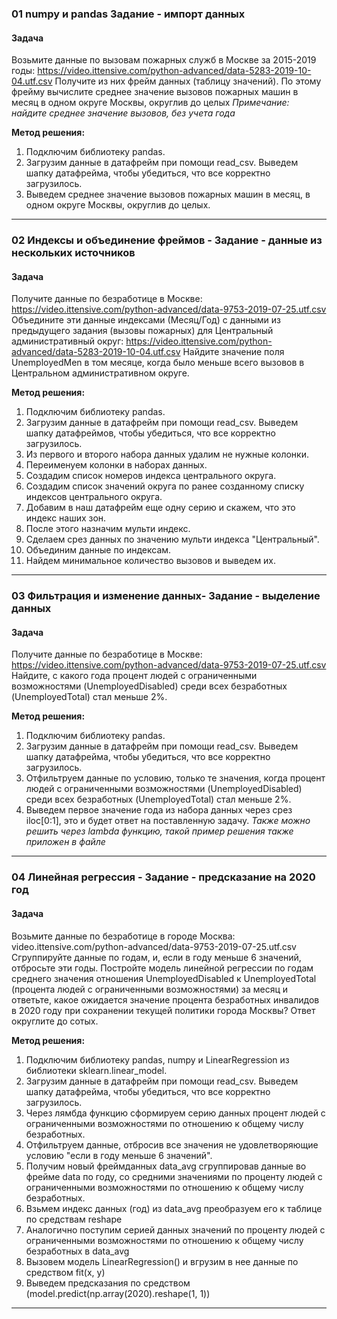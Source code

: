 ### 01 numpy и pandas Задание -  импорт данных
#### Задача
Возьмите данные по вызовам пожарных служб в Москве за 2015-2019 годы: https://video.ittensive.com/python-advanced/data-5283-2019-10-04.utf.csv
Получите из них фрейм данных (таблицу значений).
По этому фрейму вычислите среднее значение вызовов пожарных машин в месяц в одном округе Москвы, округлив до целых
_Примечание: найдите среднее значение вызовов, без учета года_

__Метод решения:__
1. Подключим библиотеку pandas.
2. Загрузим данные в датафрейм при помощи read_csv. Выведем шапку датафрейма, чтобы убедиться, что все корректно загрузилось.
3. Выведем среднее значение вызовов пожарных машин в месяц, в одном округе Москвы, округлив до целых.
___
 ### 02 Индексы и объединение фреймов - Задание - данные из нескольких источников
 #### Задача
Получите данные по безработице в Москве: https://video.ittensive.com/python-advanced/data-9753-2019-07-25.utf.csv
Объедините эти данные индексами (Месяц/Год) с данными из предыдущего задания (вызовы пожарных) для Центральный административный округ: https://video.ittensive.com/python-advanced/data-5283-2019-10-04.utf.csv
Найдите значение поля UnemployedMen в том месяце, когда было меньше всего вызовов в Центральном административном округе.

__Метод решения:__
1. Подключим библиотеку pandas.
2. Загрузим данные в датафрейм при помощи read_csv. Выведем шапку датафреймов, чтобы убедиться, что все корректно загрузилось.
3. Из первого и второго набора данных удалим не нужные колонки.
4. Переименуем колонки в наборах данных.
5. Создадим список номеров индекса центрального округа.
6. Создадим список значений округа по ранее созданному списку индексов центрального округа.
7. Добавим в наш датафрейм еще одну серию и скажем, что это индекс наших зон.
8. После этого назначим мульти индекс.
9. Сделаем срез данных по значению мульти индекса "Центральный".
10. Объединим данные по индексам.
11. Найдем минимальное количество вызовов и выведем их.
___
### 03 Фильтрация и изменение данных- Задание - выделение данных
 #### Задача
Получите данные по безработице в Москве: https://video.ittensive.com/python-advanced/data-9753-2019-07-25.utf.csv
Найдите, с какого года процент людей с ограниченными возможностями (UnemployedDisabled) среди всех безработных (UnemployedTotal) стал меньше 2%.

__Метод решения:__
1. Подключим библиотеку pandas.
2. Загрузим данные в датафрейм при помощи read_csv. Выведем шапку датафрейма, чтобы убедиться, что все корректно загрузилось.
3.  Отфильтруем данные по условию, только те значения, когда процент людей с ограниченными возможностями (UnemployedDisabled) среди всех безработных (UnemployedTotal) стал меньше 2%.
4. Выведем первое значение года из набора данных через срез iloc[0:1], это и будет ответ на поставленную задачу.
_Также можно решить через lambda функцию, такой пример решения также приложен в файле_
___

### 04 Линейная регрессия - Задание - предсказание на 2020 год
 #### Задача
Возьмите данные по безработице в городе Москва: video.ittensive.com/python-advanced/data-9753-2019-07-25.utf.csv
Сгруппируйте данные по годам, и, если в году меньше 6 значений, отбросьте эти годы.
Постройте модель линейной регрессии по годам среднего значения отношения UnemployedDisabled к UnemployedTotal (процента людей с ограниченными возможностями) за месяц и ответьте, какое ожидается значение процента безработных инвалидов в 2020 году при сохранении текущей политики города Москвы?
Ответ округлите до сотых.

__Метод решения:__
1. Подключим библиотеку pandas, numpy и LinearRegression из библиотеки sklearn.linear_model.
2. Загрузим данные в датафрейм при помощи read_csv. Выведем шапку датафрейма, чтобы убедиться, что все корректно загрузилось.
3. Через лямбда функцию сформируем серию данных процент людей с ограниченными возможностями по отношению к общему числу безработных.
4. Отфильтруем данные, отбросив все значения не удовлетворяющие условию "если в году меньше 6 значений".
5. Получим новый фреймданных data_avg сгруппировав данные во фрейме data по году, со средними значениями по проценту людей с ограниченными возможностями по отношению к общему числу безработных.
6.  Взьмем индекс данных (год) из data_avg преобразуем его к таблице по средствам 
reshape
7. Аналогично поступим серией данных значений по проценту людей с ограниченными возможностями по отношению к общему числу безработных в data_avg
8. Вызовем модель LinearRegression() и вгрузим в нее данные по средством fit(x, y)
9. Выведем предсказания по средством (model.predict(np.array(2020).reshape(1, 1))
___